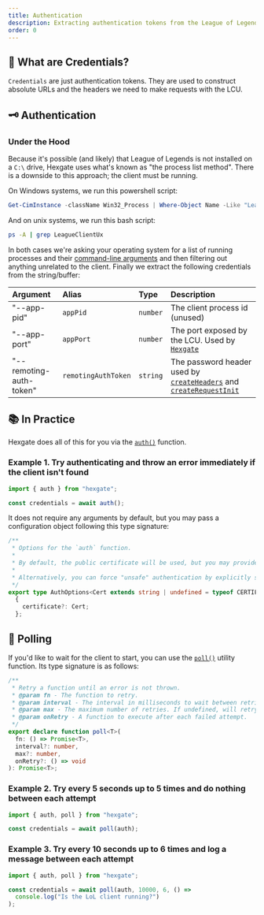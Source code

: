 ```yaml
---
title: Authentication
description: Extracting authentication tokens from the League of Legends client
order: 0
---
```


## 🤔 What are Credentials?

`Credentials` are just authentication tokens. They are used to construct absolute URLs and the headers we need to make requests with the LCU.

## 🗝️ Authentication

### Under the Hood

Because it's possible (and likely) that League of Legends is not installed on a `C:\` drive, Hexgate uses what's known as "the process list method". There is a downside to this approach; the client must be running.

On Windows systems, we run this powershell script:

```ps1
Get-CimInstance -className Win32_Process | Where-Object Name -Like "LeagueClientUx*" | Select-Object CommandLine -First 1 | Format-List
```

And on unix systems, we run this bash script:

```bash
ps -A | grep LeagueClientUx
```

In both cases we're asking your operating system for a list of running processes and their [command-line arguments](https://en.wikipedia.org/wiki/Command-line_interface#Arguments) and then filtering out anything unrelated to the client. Finally we extract the following credentials from the string/buffer:

| Argument                | Alias               | Type     | Description                                                                 |
| :---------------------- | :------------------ | :------- | :-------------------------------------------------------------------------- |
| "--app-pid"             | `appPid`            | `number` | The client process id (unused)                                              |
| "--app-port"            | `appPort`           | `number` | The port exposed by the LCU. Used by [`Hexgate`]()                          |
| "--remoting-auth-token" | `remotingAuthToken` | `string` | The password header used by [`createHeaders`]() and [`createRequestInit`]() |

## 📚 In Practice

Hexgate does all of this for you via the [`auth()`]() function.

### Example 1. Try authenticating and throw an error immediately if the client isn't found

```ts
import { auth } from "hexgate";

const credentials = await auth();
```

It does not require any arguments by default, but you may pass a configuration object following this type signature:

```ts
/**
 * Options for the `auth` function.
 *
 * By default, the public certificate will be used, but you may provide your own.
 *
 * Alternatively, you can force "unsafe" authentication by explicitly setting `certificate` to `undefined`.
 */
export type AuthOptions<Cert extends string | undefined = typeof CERTIFICATE> =
  {
    certificate?: Cert;
  };
```

## 🏓 Polling

If you'd like to wait for the client to start, you can use the [`poll()`]() utility function. Its type signature is as follows:

```ts
/**
 * Retry a function until an error is not thrown.
 * @param fn - The function to retry.
 * @param interval - The interval in milliseconds to wait between retries.
 * @param max - The maximum number of retries. If undefined, will retry indefinitely.
 * @param onRetry - A function to execute after each failed attempt.
 */
export declare function poll<T>(
  fn: () => Promise<T>,
  interval?: number,
  max?: number,
  onRetry?: () => void
): Promise<T>;
```

### Example 2. Try every 5 seconds up to 5 times and do nothing between each attempt

```ts
import { auth, poll } from "hexgate";

const credentials = await poll(auth);
```

### Example 3. Try every 10 seconds up to 6 times and log a message between each attempt

```ts
import { auth, poll } from "hexgate";

const credentials = await poll(auth, 10000, 6, () =>
  console.log("Is the LoL client running?")
);
```
